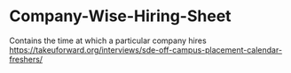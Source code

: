 # Company-Wise-Hiring-Sheet
Contains the time at which a particular company hires
https://takeuforward.org/interviews/sde-off-campus-placement-calendar-freshers/
